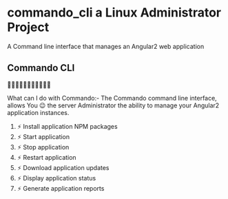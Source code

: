 # commando_cli a Linux Administrator Project
A Command line interface that manages an Angular2 web application

## Commando CLI
:metal::metal::metal::metal::metal::metal::metal::metal::metal::metal::metal:

What can I do with Commando:-
    The Commando command line interface, allows You :wink: the server Administrator the ability to manage your Angular2 application instances.
    
1. :zap: Install application NPM packages
2. :zap: Start application
3. :zap: Stop application
4. :zap: Restart application
5. :zap: Download application updates
6. :zap: Display application status
7. :zap: Generate application reports

